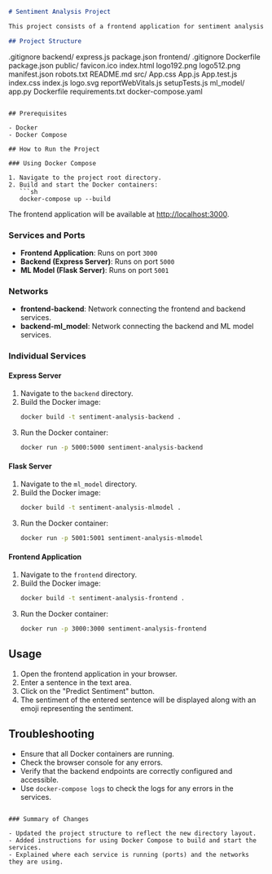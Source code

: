 ```markdown
# Sentiment Analysis Project

This project consists of a frontend application for sentiment analysis and a backend server that communicates with a sentiment analysis model.

## Project Structure

```
.gitignore
backend/
    express.js
    package.json
frontend/
    .gitignore
    Dockerfile
    package.json
    public/
        favicon.ico
        index.html
        logo192.png
        logo512.png
        manifest.json
        robots.txt
    README.md
    src/
        App.css
        App.js
        App.test.js
        index.css
        index.js
        logo.svg
        reportWebVitals.js
        setupTests.js
ml_model/
    app.py
    Dockerfile
    requirements.txt
docker-compose.yaml
```

## Prerequisites

- Docker
- Docker Compose

## How to Run the Project

### Using Docker Compose

1. Navigate to the project root directory.
2. Build and start the Docker containers:
   ```sh
   docker-compose up --build
   ```

The frontend application will be available at [http://localhost:3000](http://localhost:3000).

### Services and Ports

- **Frontend Application**: Runs on port `3000`
- **Backend (Express Server)**: Runs on port `5000`
- **ML Model (Flask Server)**: Runs on port `5001`

### Networks

- **frontend-backend**: Network connecting the frontend and backend services.
- **backend-ml_model**: Network connecting the backend and ML model services.

### Individual Services

#### Express Server

1. Navigate to the `backend` directory.
2. Build the Docker image:
   ```sh
   docker build -t sentiment-analysis-backend .
   ```
3. Run the Docker container:
   ```sh
   docker run -p 5000:5000 sentiment-analysis-backend
   ```

#### Flask Server

1. Navigate to the `ml_model` directory.
2. Build the Docker image:
   ```sh
   docker build -t sentiment-analysis-mlmodel .
   ```
3. Run the Docker container:
   ```sh
   docker run -p 5001:5001 sentiment-analysis-mlmodel
   ```

#### Frontend Application

1. Navigate to the `frontend` directory.
2. Build the Docker image:
   ```sh
   docker build -t sentiment-analysis-frontend .
   ```
3. Run the Docker container:
   ```sh
   docker run -p 3000:3000 sentiment-analysis-frontend
   ```

## Usage

1. Open the frontend application in your browser.
2. Enter a sentence in the text area.
3. Click on the "Predict Sentiment" button.
4. The sentiment of the entered sentence will be displayed along with an emoji representing the sentiment.

## Troubleshooting

- Ensure that all Docker containers are running.
- Check the browser console for any errors.
- Verify that the backend endpoints are correctly configured and accessible.
- Use `docker-compose logs` to check the logs for any errors in the services.
```

### Summary of Changes

- Updated the project structure to reflect the new directory layout.
- Added instructions for using Docker Compose to build and start the services.
- Explained where each service is running (ports) and the networks they are using.

